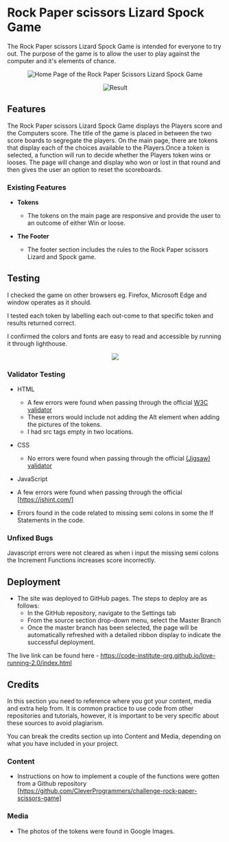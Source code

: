 # Rock Paper scissors Lizard Spock Game

The Rock Paper scissors Lizard Spock Game is intended for everyone to try out. The purpose of the game is to allow the user to play against the computer and it's elements of chance. 

<p align="center">
<img src="https://res.cloudinary.com/di2tcadpv/image/upload/v1652255988/Rock%20Paper%20Scissors%20Lizard%20Spock%20GAme/homePage_dl6uqq.png"  alt="Home Page of the Rock Paper Scissors Lizard Spock Game ">
</p>

<p align="center">
<img src="https://res.cloudinary.com/di2tcadpv/image/upload/v1652257871/Rock%20Paper%20Scissors%20Lizard%20Spock%20GAme/result_lhgore.png"  alt="Result ">
</p>

## Features 

The Rock Paper scissors Lizard Spock Game displays the Players score and the Computers score. The title of the game is placed in between the two score boards to segregate the players. On the main page, there are tokens that display each of the choices available to the Players.Once a token is selected, a function will run to decide whether the Players token wins or looses. The page will change and display who won or lost in that round and then gives the user an option to reset the scoreboards.

### Existing Features

- __Tokens__

  - The tokens on the main page are responsive and provide the user to an outcome of either Win or loose.

- __The Footer__ 

  - The footer section includes the rules to the Rock Paper scissors Lizard and Spock game.


## Testing 

I checked the game on other browsers eg. Firefox, Microsoft Edge and window operates as it should.

I tested each token by labelling each out-come to that specific token and results returned correct.

I confirmed the colors and fonts are easy to read and accessible by running it through lighthouse.

<p align="center">
<img src="https://res.cloudinary.com/di2tcadpv/image/upload/v1652256652/Rock%20Paper%20Scissors%20Lizard%20Spock%20GAme/lighthouse_bahxbj.png" width=" " height=" "  alt=" ">
</p>

### Validator Testing 

- HTML
  - A few errors were found when passing through the official [W3C validator](https://validator.w3.org/nu/?doc=https%3A%2F%2Fcode-institute-org.github.io%2Flove-running-2.0%2Findex.html)
  - These errors would include not adding the Alt element when adding the pictures of the tokens.
  - I had src tags empty in two locations.
- CSS
  - No errors were found when passing through the official [(Jigsaw) validator](https://jigsaw.w3.org/css-validator/validator?uri=https%3A%2F%2Fvalidator.w3.org%2Fnu%2F%3Fdoc%3Dhttps%253A%252F%252Fcode-institute-org.github.io%252Flove-running-2.0%252Findex.html&profile=css3svg&usermedium=all&warning=1&vextwarning=&lang=en#css)

- JavaScript
 - A few errors were found when passing through the official [https://jshint.com/]
 - Errors found in the code related to missing semi colons in some the If Statements in the code. 

### Unfixed Bugs

Javascript errors were not cleared as when i input the missing semi colons the Increment Functions increases score incorrectly.

## Deployment

- The site was deployed to GitHub pages. The steps to deploy are as follows: 
  - In the GitHub repository, navigate to the Settings tab 
  - From the source section drop-down menu, select the Master Branch
  - Once the master branch has been selected, the page will be automatically refreshed with a detailed ribbon display to indicate the successful deployment. 

The live link can be found here - https://code-institute-org.github.io/love-running-2.0/index.html 


## Credits 

In this section you need to reference where you got your content, media and extra help from. It is common practice to use code from other repositories and tutorials, however, it is important to be very specific about these sources to avoid plagiarism. 

You can break the credits section up into Content and Media, depending on what you have included in your project. 

### Content 

- Instructions on how to implement a couple of the functions were gotten from a Github repository [https://github.com/CleverProgrammers/challenge-rock-paper-scissors-game]


### Media

- The photos of the tokens were found in Google Images.

